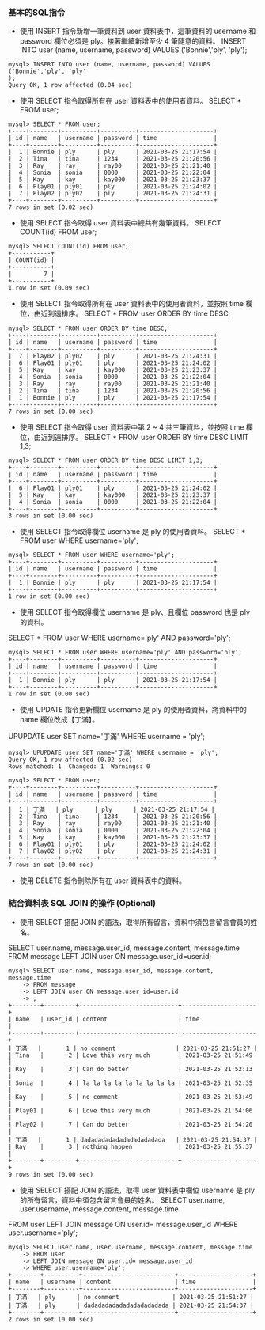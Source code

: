 ### 基本的SQL指令
- 使用 INSERT 指令新增一筆資料到 user 資料表中，這筆資料的 username 和password 欄位必須是 ply。接著繼續新增至少 4 筆隨意的資料。
INSERT INTO user (name, username, password) VALUES ('Bonnie','ply', 'ply');
```
mysql> INSERT INTO user (name, username, password) VALUES ('Bonnie','ply', 'ply'
);
Query OK, 1 row affected (0.04 sec)
```


- 使用 SELECT 指令取得所有在 user 資料表中的使用者資料。
SELECT * FROM user;
```
mysql> SELECT * FROM user;
+----+--------+----------+----------+---------------------+
| id | name   | username | password | time                |
+----+--------+----------+----------+---------------------+
|  1 | Bonnie | ply      | ply      | 2021-03-25 21:17:54 |
|  2 | Tina   | tina     | 1234     | 2021-03-25 21:20:56 |
|  3 | Ray    | ray      | ray00    | 2021-03-25 21:21:40 |
|  4 | Sonia  | sonia    | 0000     | 2021-03-25 21:22:04 |
|  5 | Kay    | kay      | kay000   | 2021-03-25 21:23:37 |
|  6 | Play01 | ply01    | ply      | 2021-03-25 21:24:02 |
|  7 | Play02 | ply02    | ply      | 2021-03-25 21:24:31 |
+----+--------+----------+----------+---------------------+
7 rows in set (0.02 sec)
```


- 使用 SELECT 指令取得 user 資料表中總共有幾筆資料。
SELECT COUNT(id) FROM user;
```
mysql> SELECT COUNT(id) FROM user;
+-----------+
| COUNT(id) |
+-----------+
|         7 |
+-----------+
1 row in set (0.09 sec)
```


- 使用 SELECT 指令取得所有在 user 資料表中的使用者資料，並按照 time 欄位，由近到遠排序。
SELECT * FROM user ORDER BY time DESC;
```
mysql> SELECT * FROM user ORDER BY time DESC;
+----+--------+----------+----------+---------------------+
| id | name   | username | password | time                |
+----+--------+----------+----------+---------------------+
|  7 | Play02 | ply02    | ply      | 2021-03-25 21:24:31 |
|  6 | Play01 | ply01    | ply      | 2021-03-25 21:24:02 |
|  5 | Kay    | kay      | kay000   | 2021-03-25 21:23:37 |
|  4 | Sonia  | sonia    | 0000     | 2021-03-25 21:22:04 |
|  3 | Ray    | ray      | ray00    | 2021-03-25 21:21:40 |
|  2 | Tina   | tina     | 1234     | 2021-03-25 21:20:56 |
|  1 | Bonnie | ply      | ply      | 2021-03-25 21:17:54 |
+----+--------+----------+----------+---------------------+
7 rows in set (0.00 sec)
```


- 使用 SELECT 指令取得 user 資料表中第 2 ~ 4 共三筆資料，並按照 time 欄位，由近到遠排序。
SELECT * FROM user ORDER BY time DESC LIMIT 1,3;
```
mysql> SELECT * FROM user ORDER BY time DESC LIMIT 1,3;
+----+--------+----------+----------+---------------------+
| id | name   | username | password | time                |
+----+--------+----------+----------+---------------------+
|  6 | Play01 | ply01    | ply      | 2021-03-25 21:24:02 |
|  5 | Kay    | kay      | kay000   | 2021-03-25 21:23:37 |
|  4 | Sonia  | sonia    | 0000     | 2021-03-25 21:22:04 |
+----+--------+----------+----------+---------------------+
3 rows in set (0.00 sec)
```


- 使用 SELECT 指令取得欄位 username 是 ply 的使用者資料。
SELECT * FROM user WHERE username='ply';
```
mysql> SELECT * FROM user WHERE username='ply';
+----+--------+----------+----------+---------------------+
| id | name   | username | password | time                |
+----+--------+----------+----------+---------------------+
|  1 | Bonnie | ply      | ply      | 2021-03-25 21:17:54 |
+----+--------+----------+----------+---------------------+
1 row in set (0.00 sec)
```


- 使用 SELECT 指令取得欄位 username 是 ply、且欄位 password 也是 ply 的資料。

SELECT * FROM user WHERE username='ply' AND password='ply';
```
mysql> SELECT * FROM user WHERE username='ply' AND password='ply';
+----+--------+----------+----------+---------------------+
| id | name   | username | password | time                |
+----+--------+----------+----------+---------------------+
|  1 | Bonnie | ply      | ply      | 2021-03-25 21:17:54 |
+----+--------+----------+----------+---------------------+
1 row in set (0.00 sec)
```


- 使用 UPDATE 指令更新欄位 username 是 ply 的使用者資料，將資料中的 name 欄位改成【丁滿】。

UPUPDATE user SET name='丁滿' WHERE username = 'ply';
```
mysql> UPUPDATE user SET name='丁滿' WHERE username = 'ply';
Query OK, 1 row affected (0.02 sec)
Rows matched: 1  Changed: 1  Warnings: 0

mysql> SELECT * FROM user;
+----+--------+----------+----------+---------------------+
| id | name   | username | password | time                |
+----+--------+----------+----------+---------------------+
|  1 | 丁滿   | ply      | ply      | 2021-03-25 21:17:54 |
|  2 | Tina   | tina     | 1234     | 2021-03-25 21:20:56 |
|  3 | Ray    | ray      | ray00    | 2021-03-25 21:21:40 |
|  4 | Sonia  | sonia    | 0000     | 2021-03-25 21:22:04 |
|  5 | Kay    | kay      | kay000   | 2021-03-25 21:23:37 |
|  6 | Play01 | ply01    | ply      | 2021-03-25 21:24:02 |
|  7 | Play02 | ply02    | ply      | 2021-03-25 21:24:31 |
+----+--------+----------+----------+---------------------+
7 rows in set (0.00 sec)
```


- 使用 DELETE 指令刪除所有在 user 資料表中的資料。



### 結合資料表 SQL JOIN 的操作 (Optional)
- 使用 SELECT 搭配 JOIN 的語法，取得所有留言，資料中須包含留言會員的姓名。

SELECT user.name, message.user_id, message.content, message.time 
FROM message 
LEFT JOIN user ON message.user_id=user.id;
```
mysql> SELECT user.name, message.user_id, message.content, message.time
    -> FROM message
    -> LEFT JOIN user ON message.user_id=user.id
    -> ;
+--------+---------+----------------------------+---------------------+
| name   | user_id | content                    | time                |
+--------+---------+----------------------------+---------------------+
| 丁滿   |       1 | no comment                 | 2021-03-25 21:51:27 |
| Tina   |       2 | Love this very much        | 2021-03-25 21:51:49 |
| Ray    |       3 | Can do better              | 2021-03-25 21:52:13 |
| Sonia  |       4 | la la la la la la la la la | 2021-03-25 21:52:35 |
| Kay    |       5 | no comment                 | 2021-03-25 21:53:49 |
| Play01 |       6 | Love this very much        | 2021-03-25 21:54:06 |
| Play02 |       7 | Can do better              | 2021-03-25 21:54:20 |
| 丁滿   |       1 | dadadadadadadadadadadada   | 2021-03-25 21:54:37 |
| Ray    |       3 | nothing happen             | 2021-03-25 21:55:37 |
+--------+---------+----------------------------+---------------------+
9 rows in set (0.00 sec)
```


- 使用 SELECT 搭配 JOIN 的語法，取得 user 資料表中欄位 username 是 ply 的所有留言，資料中須包含留言會員的姓名。
  SELECT user.name, user.username, message.content, message.time
  
FROM user
LEFT JOIN message ON user.id= message.user_id
WHERE user.username='ply';
```
mysql> SELECT user.name, user.username, message.content, message.time
    -> FROM user
    -> LEFT JOIN message ON user.id= message.user_id
    -> WHERE user.username='ply';
+--------+----------+--------------------------+---------------------+
| name   | username | content                  | time                |
+--------+----------+--------------------------+---------------------+
| 丁滿   | ply      | no comment               | 2021-03-25 21:51:27 |
| 丁滿   | ply      | dadadadadadadadadadadada | 2021-03-25 21:54:37 |
+--------+----------+--------------------------+---------------------+
2 rows in set (0.00 sec)
```

